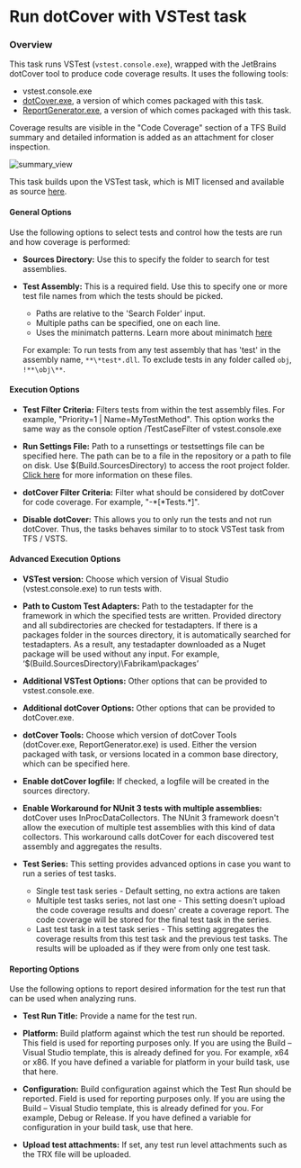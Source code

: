 # Run dotCover with VSTest task

### Overview

This task runs VSTest (`vstest.console.exe`), wrapped with the JetBrains dotCover tool to produce code coverage results.
It uses the following tools:

- vstest.console.exe
- [dotCover.exe](https://www.jetbrains.com/dotcover/download/#section=commandline), a version of which comes packaged with this task.
- [ReportGenerator.exe](https://github.com/danielpalme/ReportGenerator), a version of which comes packaged with this task.

Coverage results are visible in the "Code Coverage" section of a TFS Build summary and detailed information is
added as an attachment for closer inspection.

![summary_view](../../docs/images/opencover_summary_view.png)

This task builds upon the VSTest task, which is MIT licensed and available as source [here](https://github.com/Microsoft/vsts-tasks/tree/release/m109/Tasks/VsTest).

#### General Options

Use the following options to select tests and control how the tests are run and how coverage is performed:

- **Sources Directory:** Use this to specify the folder to search for test assemblies.

- **Test Assembly:** This is a required field. Use this to specify one or more test file names from which the tests should be picked. 
	*	Paths are relative to the 'Search Folder' input.
	*	Multiple paths can be specified, one on each line.
	*	Uses the minimatch patterns. Learn more about minimatch [here](https://aka.ms/minimatchexamples)
	
	For example:
	To run tests from any test assembly that has 'test' in the assembly name, `**\*test*.dll`.
	To exclude tests in any folder called `obj`, `!**\obj\**`. 

#### Execution Options

- **Test Filter Criteria:** Filters tests from within the test assembly files. For example, "Priority=1 | Name=MyTestMethod". This option works the same way as the console option /TestCaseFilter of vstest.console.exe

- **Run Settings File:** Path to a runsettings or testsettings file can be specified here. The path can be to a file in the repository or a path to file on disk. Use $(Build.SourcesDirectory) to access the root project folder. [Click here](https://msdn.microsoft.com/library/jj635153.aspx) for more information on these files.

- **dotCover Filter Criteria:** Filter what should be considered by dotCover for code coverage. For example, "-\*[\*Tests.\*]".

- **Disable dotCover:** This allows you to only run the tests and not run dotCover. Thus, the tasks behaves similar to to stock VSTest task from TFS / VSTS.

#### Advanced Execution Options

- **VSTest version:** Choose which version of Visual Studio (vstest.console.exe) to run tests with. 

- **Path to Custom Test Adapters:** Path to the testadapter for the framework in which the specified tests are written. Provided directory and all subdirectories are checked for testadapters. If there is a packages folder in the sources directory, it is automatically searched for testadapters. As a result, any testadapter downloaded as a Nuget package will be used without any input. For example, ‘$(Build.SourcesDirectory)\Fabrikam\packages’

- **Additional VSTest Options:** Other options that can be provided to vstest.console.exe.

- **Additional dotCover Options:** Other options that can be provided to dotCover.exe.

- **dotCover Tools:** Choose which version of dotCover Tools (dotCover.exe, ReportGenerator.exe) is used. Either the version packaged with task, or versions located in a common base directory, which can be specified here.

- **Enable dotCover logfile:** If checked, a logfile will be created in the sources directory.

- **Enable Workaround for NUnit 3 tests with multiple assemblies:** dotCover uses InProcDataCollectors. The NUnit 3 framework doesn't allow the execution of multiple test assemblies with this kind of data collectors. This workaround calls dotCover for each discovered test assembly and aggregates the results.

- **Test Series:** This setting provides advanced options in case you want to run a series of test tasks.
	*	Single test task series - Default setting, no extra actions are taken
	*	Multiple test tasks series, not last one - This setting doesn't upload the code coverage results and doesn' create a coverage report. The code coverage will be stored for the final test task in the series.
	*	Last test task in a test task series - This setting aggregates the coverage results from this test task and the previous test tasks. The results will be uploaded as if they were from only one test task.

#### Reporting Options
Use the following options to report desired information for the test run that can be used when analyzing runs. 

- **Test Run Title:** Provide a name for the test run. 

- **Platform:**	Build platform against which the test run should be reported. This field is used for reporting purposes only. If you are using the Build – Visual Studio template, this is already defined for you. For example, x64 or x86. If you have defined a variable for platform in your build task, use that here.

- **Configuration:** Build configuration against which the Test Run should be reported. Field is used for reporting purposes only. If you are using the Build – Visual Studio template, this is already defined for you. For example, Debug or Release. If you have defined a variable for configuration in your build task, use that here.

- **Upload test attachments:** If set, any test run level attachments such as the TRX file will be uploaded.